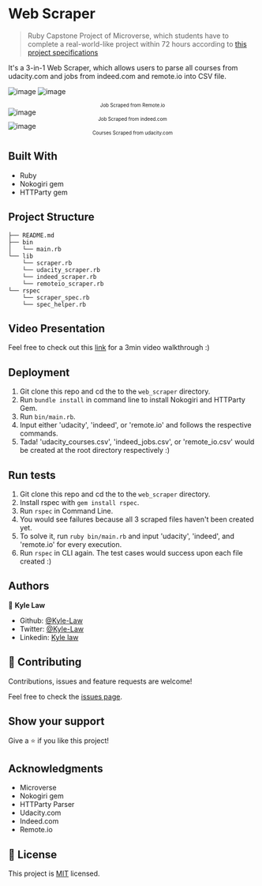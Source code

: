 # Web Scraper

> Ruby Capstone Project of Microverse, which students have to complete a real-world-like project within 72 hours according to [this project specifications](https://www.notion.so/microverse/Build-your-own-scraper-f54eaca54d8a4d758a5f0141468127a8)

It's a 3-in-1 Web Scraper, which allows users to parse all courses from udacity.com and jobs from indeed.com and remote.io into CSV file. 

![image](https://user-images.githubusercontent.com/55923773/76555459-a1e0de80-64d2-11ea-85f1-3e8209ad2b10.png)
![image](https://user-images.githubusercontent.com/55923773/76562091-934cf400-64df-11ea-8eb5-a0bf44be1394.png)
<small><small><center>Job Scraped from Remote.io</center></small></small>
![image](https://user-images.githubusercontent.com/55923773/76562763-06a33580-64e1-11ea-8ab4-9c498d4fd947.png)
<small><small><center>Job Scraped from indeed.com</center></small></small>
![image](https://user-images.githubusercontent.com/55923773/76562843-2dfa0280-64e1-11ea-8310-9637c57daa23.png)
<small><small><center>Courses Scraped from udacity.com</center></small></small>

## Built With

- Ruby
- Nokogiri gem
- HTTParty gem

## Project Structure

```
├── README.md
├── bin
│   └── main.rb
└── lib
    └── scraper.rb
    └── udacity_scraper.rb
    └── indeed_scraper.rb
    └── remoteio_scraper.rb
└── rspec
    └── scraper_spec.rb
    └── spec_helper.rb
```

## Video Presentation
Feel free to check out this [link](https://youtu.be/fc7P5Y0NTcM) for a 3min video walkthrough :)

## Deployment
1) Git clone this repo and cd the to the `web_scraper` directory.
2) Run `bundle install` in command line to install Nokogiri and HTTParty Gem.
3) Run `bin/main.rb`.
4) Input either 'udacity', 'indeed', or 'remote.io' and follows the respective commands.
5) Tada! 'udacity_courses.csv', 'indeed_jobs.csv', or 'remote_io.csv' would be created at the root directory respectively :)

## Run tests
1) Git clone this repo and cd the to the `web_scraper` directory.
2) Install rspec with `gem install rspec`.
3) Run `rspec` in Command Line.
4) You would see failures because all 3 scraped files haven't been created yet.
5) To solve it, run `ruby bin/main.rb` and input 'udacity', 'indeed', and 'remote.io' for every execution.
6) Run `rspec` in CLI again. The test cases would success upon each file created :)

## Authors

👤 **Kyle Law**

- Github: [@Kyle-Law](https://github.com/Kyle-Law)
- Twitter: [@Kyle-Law](https://twitter.com/ZhunKhing)
- Linkedin: [Kyle law](https://www.linkedin.com/in/kyle-lawzhunkhing/)

## 🤝 Contributing

Contributions, issues and feature requests are welcome!

Feel free to check the [issues page](https://github.com/Kyle-Law/web_scraper/issues?q=is%3Aissue+is%3Aopen+sort%3Aupdated-desc).

## Show your support

Give a ⭐️ if you like this project!

## Acknowledgments

- Microverse
- Nokogiri gem
- HTTParty Parser
- Udacity.com
- Indeed.com
- Remote.io

## 📝 License

This project is [MIT](LICENSE) licensed.
